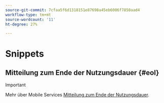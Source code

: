 ```yaml
---
source-git-commit: 7cfaa5f6d1318151e87698a45eb6006f7850aad4
workflow-type: tm+mt
source-wordcount: '11'
ht-degree: 27%

---
```

# Snippets

## Mitteilung zum Ende der Nutzungsdauer {#eol}

>[!IMPORTANT]
>
>Mehr über Mobile Services [Mitteilung zum Ende der Nutzungsdauer](/help/using/eol.md).
